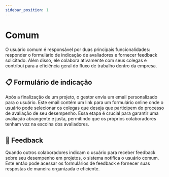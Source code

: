 ```yaml
---
sidebar_position: 1
---
```


# Comum
O usuário comum é responsável por duas principais funcionalidades: responder o formulário de indicação de avaliadores e fornecer feedback solicitado. Além disso, ele colabora ativamente com seus colegas e contribui para a eficiência geral do fluxo de trabalho dentro da empresa.

## 📋 Formulário de indicação
Após a finalização de um projeto, o gestor envia um email personalizado para o usuário. Este email contém um link para um formulário online onde o usuário pode selecionar os colegas que deseja que participem do processo de avaliação de seu desempenho. Essa etapa é crucial para garantir uma avaliação abrangente e justa, permitindo que os próprios colaboradores tenham voz na escolha dos avaliadores.

## 📝 Feedback
Quando outros colaboradores indicam o usuário para receber feedback sobre seu desempenho em projetos, o sistema notifica o usuário comum. Este então pode acessar os formulários de feedback e fornecer suas respostas de maneira organizada e eficiente.
